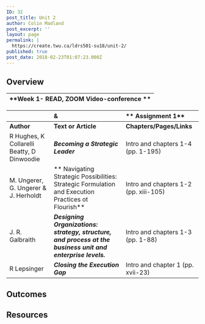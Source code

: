 ```yaml
---
ID: 32
post_title: Unit 2
author: Colin Madland
post_excerpt: ''
layout: page
permalink: |
  https://create.twu.ca/ldrs501-su18/unit-2/
published: true
post_date: 2018-02-23T01:07:23.000Z
---
```


## Overview



| **Week 1- READ, ZOOM Video-conference ** |
| :--- |


|  | **&** | ** Assignment 1** |
| :--- | :--- | :--- |
| **Author** | **Text or Article** | **Chapters/Pages/Links** |
| R Hughes, K Collarelli Beatty, D Dinwoodie | _**Becoming a Strategic Leader**_ | Intro and chapters 1-4 \(pp. 1-195\) |
| M. Ungerer, G. Ungerer & J. Herholdt | \*\* Navigating Strategic Possibilities: Strategic Formulation and Execution Practices ot Flourish\*\* | Intro and chapters 1-2 \(pp. xiii-105\) |
| J. R. Galbraith | _**Designing Organizations: strategy, structure, and process at the business unit and enterprise levels.**_ | Intro and chapters 1-3 \(pp. 1-88\) |
| R Lepsinger | _**Closing the Execution Gap**_ | Intro and chapter 1 \(pp. xvii-23\) |

## Outcomes

## Resources



